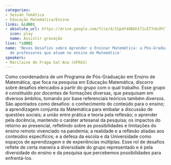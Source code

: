 ```yaml
---
categories:
- Sessão Temática
- Educação Matemática/Ensino
links: &id001
- absolute_url: https://drive.google.com/file/d/1Sp4f48BGhIf1uIT7nb1PCTU027DW1gOX/view?usp=sharing
  icon: play
  name: Assistir gravação
live: *id001
name: 'Novos Desafios sobre Aprender e Ensinar Matemática: a Pós-Graduação e a formação
  de professores que atuam no ensino de Matemática'
speakers:
- Marilaine de Fraga Sat'Ana (UFRGS)
---
```


Como coordenadora de um Programa de Pós-Graduação em Ensino de Matemática, que foca na pesquisa em Educação Matemática, discorro sobre desafios elencados a partir do grupo com o qual trabalho. Esse grupo é constituído por docentes de formações diversas, que pesquisam em diversos âmbitos, tomando por base referenciais teóricos também diversos. São apontados como desafios:  o conhecimento do conteúdo para o ensino; a aprendizagem conjunta da Matemática para embalar a discussão de questões sociais; a união entre prática e teoria pela reflexão; o aprender pela docência, mantendo o caráter artesanal da pesquisa; os impactos do retorno ao presencial, refletindo sobre as possibilidades e limitações do ensino remoto vivenciado na pandemia; a realidade e a reflexão aliadas aos conteúdos específicos; e a defesa da escola e da Universidade como espaços de aprendizagem e de experiências múltiplas. Esse rol de desafios reflete de certa maneira a diversidade do grupo representado e é pela diversidade do ensino e da pesquisa que percebemos possibilidades para enfrentá-los.